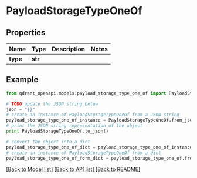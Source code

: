 # PayloadStorageTypeOneOf


## Properties
Name | Type | Description | Notes
------------ | ------------- | ------------- | -------------
**type** | **str** |  | 

## Example

```python
from qdrant_openapi.models.payload_storage_type_one_of import PayloadStorageTypeOneOf

# TODO update the JSON string below
json = "{}"
# create an instance of PayloadStorageTypeOneOf from a JSON string
payload_storage_type_one_of_instance = PayloadStorageTypeOneOf.from_json(json)
# print the JSON string representation of the object
print PayloadStorageTypeOneOf.to_json()

# convert the object into a dict
payload_storage_type_one_of_dict = payload_storage_type_one_of_instance.to_dict()
# create an instance of PayloadStorageTypeOneOf from a dict
payload_storage_type_one_of_form_dict = payload_storage_type_one_of.from_dict(payload_storage_type_one_of_dict)
```
[[Back to Model list]](../README.md#documentation-for-models) [[Back to API list]](../README.md#documentation-for-api-endpoints) [[Back to README]](../README.md)


